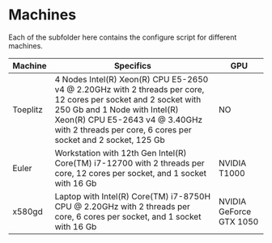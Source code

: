 # Machines

Each of the subfolder here contains the configure script for different machines.

| Machine  | Specifics | GPU |
|----------|-----------|-----|
| Toeplitz | 4 Nodes Intel(R) Xeon(R) CPU E5-2650 v4 @ 2.20GHz with 2 threads per core, 12 cores per socket and 2 socket with 250 Gb and 1 Node with Intel(R) Xeon(R) CPU E5-2643 v4 @ 3.40GHz with 2 threads per core, 6 cores per socket and 2 socket, 125 Gb | NO |
| Euler | Workstation with 12th Gen Intel(R) Core(TM) i7-12700 with 2 threads per core, 12 cores per socket, and 1 socket with 16 Gb  |  NVIDIA T1000 |
| x580gd | Laptop with Intel(R) Core(TM) i7-8750H CPU @ 2.20GHz with 2 threads per core, 6 cores per socket, and 1 socket with 16 Gb  |  NVIDIA GeForce GTX 1050 | 
